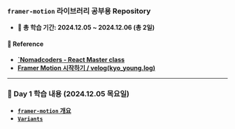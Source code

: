 ### `framer-motion` 라이브러리 공부용 Repository

- **📆 총 학습 기간: 2024.12.05 ~ 2024.12.06 (총 2일)**


#### 📑 Reference
- **[`Nomadcoders - React Master class]()**
- **[Framer Motion 시작하기 / velog(kyo_young.log)](https://velog.io/@keumky1/Framer-Motion-%EC%9E%85%EB%AC%B8%ED%95%98%EA%B8%B0)**

---

### 📆 Day 1 학습 내용 (2024.12.05 목요일)
- **[`framer-motion` 개요](/reports/framer-motion_basic.md)**
- **[`Variants`](/reports/Variants.md)**
